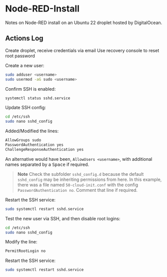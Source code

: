 # Node-RED-Install
Notes on Node-RED install on an Ubuntu 22 droplet hosted by DigitalOcean.

## Actions Log

Create droplet, receive credentials via email
Use recovery console to reset root password

Create a new user:
```bash
sudo adduser <username>
sudo usermod -aG sudo <username>
```

Confirm SSH is enabled:
```bash
systemctl status sshd.service
```

Update SSH config:
```bash
cd /etc/ssh
sudo nano sshd_config
```

Added/Modified the lines:
```bash
AllowGroups sudo
PasswordAuthentication yes
ChallengeResponseAuthentication yes
```
An alternative would have been, `AllowUsers <username>`, with additional names separated by a <kbd>Space</kbd> if required.

> **Note**
> Check the subfolder `sshd_config.d` because the default `sshd_config` may be inheriting permissions from here. In this example, there was a file named `50-cloud-init.conf` with the config `PasswordAuthentication no`. Comment that line if required.

Restart the SSH service:
```bash
sudo systemctl restart sshd.service
```

Test the new user via SSH, and then disable root logins:
```bash
cd /etc/ssh
sudo nano sshd_config
```

Modify the line:
```bash
PermitRootLogin no
```

Restart the SSH service:
```bash
sudo systemctl restart sshd.service
```

